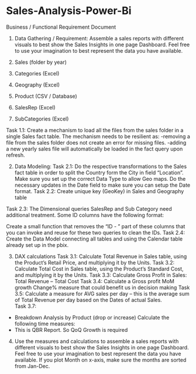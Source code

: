 # Sales-Analysis-Power-Bi
Business / Functional Requirement Document

1.	Data Gathering / Requirement:
Assemble a sales reports with different visuals to best show the Sales Insights in one page Dashboard. Feel free to use your imagination to best represent the data you have available.

1.	Sales (folder by year)
2.	Categories (Excel)
3.	Geography (Excel)
4.	Product (CSV / Database)
5.	SalesRep (Excel)
6.	SubCategories (Excel)

Task 1.1:
Create a mechanism to load all the files from the sales folder in a single Sales fact table.
The mechanism needs to be resilient as:
	-removing a file from the sales folder does not create an error for missing files.
	-adding a new yearly sales file will automatically be loaded in the fact query upon refresh.

2.	Data Modeling:
Task 2.1: 
Do the respective transformations to the Sales fact table in order to split the Country form the City in field “Location”. Make sure you set up the correct Data Type to allow Geo maps.
Do the necessary updates in the Date field to make sure you can setup the Date format.
Task 2.2: 
Create unique key (GeoKey) in Sales and Geography table

Task 2.3:
The Dimensional queries SalesRep and Sub Category need additional treatment. Some ID columns have the following format:
 
Create a small function that removes the “ID - ” part of these columns that you can invoke and reuse for these two queries to clean the IDs.
Task 2.4: 
Create the Data Model connecting all tables and using the Calendar table already set up in the pbix.

3.	DAX calculations
Task 3.1:
Calculate Total Revenue in Sales table, using the Product’s Retail Price, and multiplying it by the Units.
Task 3.2:
 Calculate Total Cost in Sales table, using the Product’s Standard Cost, and multiplying it by the Units.
Task 3.3:
Calculate Gross Profit in Sales: Total Revenue – Total Cost
Task 3.4:
Calculate a Gross profit MoM growth Change% measure that could benefit us in decision making
Task 3.5:
Calculate a measure for AVG sales per day – this is the average sum of Total Revenue per day based on the Dates of actual Sales.	
Task 3.7: 
-	Breakdown Analysis by Product (drop or increase)
Calculate the following time measures:
-	This is QBR Report. So QoQ Growth is required

4.	Use the measures and calculations to assemble a sales reports with different visuals to best show the Sales Insights in one page Dashboard. Feel free to use your imagination to best represent the data you have available.
If you plot Month on x-axis, make sure the months are sorted from Jan-Dec.



